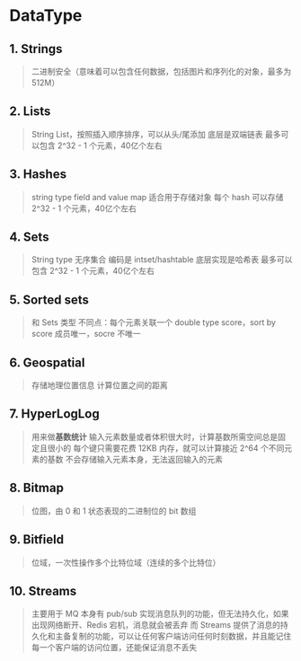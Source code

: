 # DataType

## 1. Strings
> 二进制安全（意味着可以包含任何数据，包括图片和序列化的对象，最多为 512M）

## 2. Lists
> String List，按照插入顺序排序，可以从头/尾添加
> 底层是双端链表 最多可以包含 2^32 - 1 个元素，40亿个左右

## 3. Hashes
> string type field and value map
> 适合用于存储对象 每个 hash 可以存储 2^32 - 1 个元素，40亿个左右

## 4. Sets
> String type 无序集合
> 编码是 intset/hashtable
> 底层实现是哈希表 最多可以包含 2^32 - 1 个元素，40亿个左右

## 5. Sorted sets
> 和 Sets 类型
> 不同点：每个元素关联一个 double type score，sort by score
> 成员唯一，socre 不唯一

## 6. Geospatial
> 存储地理位置信息
> 计算位置之间的距离

## 7. HyperLogLog
> 用来做**基数统计**
> 输入元素数量或者体积很大时，计算基数所需空间总是固定且很小的
> 每个键只需要花费 12KB 内存，就可以计算接近 2^64 个不同元素的基数
> 不会存储输入元素本身，无法返回输入的元素

## 8. Bitmap
> 位图，由 0 和 1 状态表现的二进制位的 bit 数组

## 9. Bitfield
> 位域，一次性操作多个比特位域（连续的多个比特位）

## 10. Streams
> 主要用于 MQ
> 本身有 pub/sub 实现消息队列的功能，但无法持久化，如果出现网络断开、Redis 宕机，消息就会被丢弃
> 而 Streams 提供了消息的持久化和主备复制的功能，可以让任何客户端访问任何时刻数据，并且能记住每一个客户端的访问位置，还能保证消息不丢失

